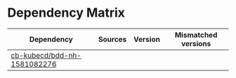 # Dependency Matrix

Dependency | Sources | Version | Mismatched versions
---------- | ------- | ------- | -------------------
[cb-kubecd/bdd-nh-1581082276](https://github.com/cb-kubecd/bdd-nh-1581082276.git) |  | []() | 
